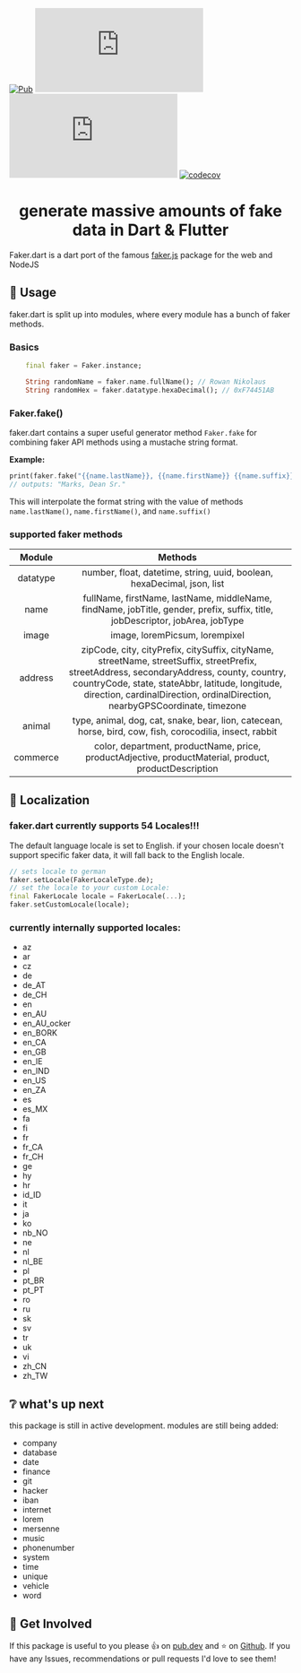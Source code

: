 
[![Pub](https://img.shields.io/pub/v/faker_dart)](https://pub.dartlang.org/packages/faker_dart)
[![Pub](https://img.shields.io/github/stars/casvanluijtelaar/faker.dart)](https://github.com/casvanluijtelaar/faker.dart)
[![Pub](https://img.shields.io/github/last-commit/casvanluijtelaar/faker.dart)](https://github.com/casvanluijtelaar/faker.dart)
[![codecov](https://codecov.io/gh/casvanluijtelaar/faker.dart/branch/master/graph/badge.svg?token=V047CJZ1RU)](https://codecov.io/gh/casvanluijtelaar/faker.dart)

<h1 align="center">
  generate massive amounts of fake data in Dart & Flutter
</h1>


Faker.dart is a dart port of the famous [faker.js](https://github.com/Marak/faker.js) package for the web and NodeJS
## :hammer:  Usage

faker.dart is split up into modules, where every module has a bunch of faker methods.
### Basics

```dart
    final faker = Faker.instance;

    String randomName = faker.name.fullName(); // Rowan Nikolaus
    String randomHex = faker.datatype.hexaDecimal(); // 0xF74451AB
```
### Faker.fake()

faker.dart contains a super useful generator method `Faker.fake` for combining faker API methods using a mustache string format.

**Example:**


``` dart
print(faker.fake("{{name.lastName}}, {{name.firstName}} {{name.suffix}}"));
// outputs: "Marks, Dean Sr."
```

This will interpolate the format string with the value of methods `name.lastName()`, `name.firstName()`, and `name.suffix()`

### supported faker methods

| Module  | Methods |
| :----------:  | :---------: |
| datatype  | number, float, datetime, string, uuid, boolean, hexaDecimal, json, list |
| name  | fullName, firstName, lastName, middleName, findName, jobTitle, gender, prefix, suffix, title, jobDescriptor, jobArea, jobType |
| image | image, loremPicsum, lorempixel  |
| address  | zipCode, city, cityPrefix, citySuffix, cityName, streetName, streetSuffix, streetPrefix, streetAddress, secondaryAddress, county, country, countryCode, state, stateAbbr, latitude, longitude, direction, cardinalDirection, ordinalDirection, nearbyGPSCoordinate, timezone  |
| animal  | type, animal, dog, cat, snake, bear, lion, catecean, horse, bird, cow, fish, corocodilia, insect, rabbit  |
| commerce  | color, department, productName, price, productAdjective, productMaterial, product, productDescription |


## :speech_balloon: Localization

### faker.dart currently supports 54 Locales!!!


The default language locale is set to English.
if your chosen locale doesn't support specific faker data, it will fall back to the English locale.

```dart
// sets locale to german
faker.setLocale(FakerLocaleType.de);
// set the locale to your custom Locale:
final FakerLocale locale = FakerLocale(...);
faker.setCustomLocale(locale);
```
### currently internally supported locales: 
 * az
 * ar
 * cz
 * de
 * de_AT
 * de_CH
 * en
 * en_AU
 * en_AU_ocker
 * en_BORK
 * en_CA
 * en_GB
 * en_IE
 * en_IND
 * en_US
 * en_ZA
 * es
 * es_MX
 * fa
 * fi
 * fr
 * fr_CA
 * fr_CH
 * ge
 * hy
 * hr
 * id_ID
 * it
 * ja
 * ko
 * nb_NO
 * ne
 * nl
 * nl_BE
 * pl
 * pt_BR
 * pt_PT
 * ro
 * ru
 * sk
 * sv
 * tr
 * uk
 * vi
 * zh_CN
 * zh_TW

## :grey_question: what's up next
this package is still in active development. modules are still being added:

 * company
 * database
 * date
 * finance
 * git
 * hacker
 * iban
 * internet
 * lorem
 * mersenne
 * music
 * phonenumber
 * system
 * time
 * unique
 * vehicle
 * word


 ## :wave: Get Involved

If this package is useful to you please :thumbsup: on [pub.dev](https://pub.dev/packages/faker_dart) and :star: on [Github](https://github.com/casvanluijtelaar/faker.dart). If you have any Issues, recommendations or pull requests I'd love to see them!
